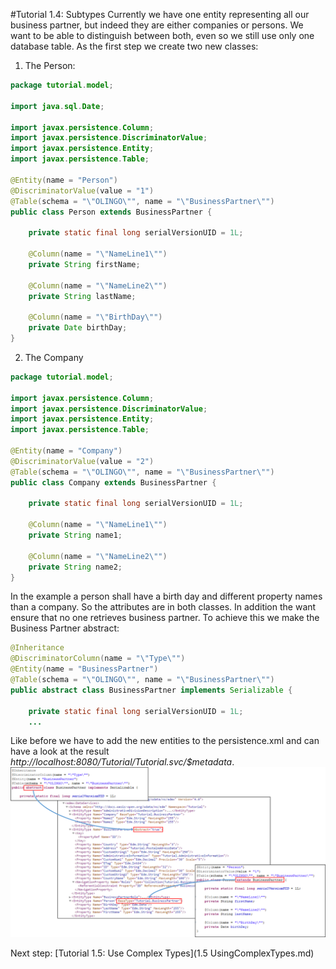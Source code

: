 #Tutorial 1.4: Subtypes
Currently we have one entity representing all our business partner, but indeed they are either companies or persons. We want to be able to distinguish between both, 
even so we still use only one database table. As the first step we create two new classes:  
1. The Person:
```Java
package tutorial.model;

import java.sql.Date;

import javax.persistence.Column;
import javax.persistence.DiscriminatorValue;
import javax.persistence.Entity;
import javax.persistence.Table;

@Entity(name = "Person")
@DiscriminatorValue(value = "1")
@Table(schema = "\"OLINGO\"", name = "\"BusinessPartner\"")
public class Person extends BusinessPartner {

	private static final long serialVersionUID = 1L;

	@Column(name = "\"NameLine1\"")
	private String firstName;

	@Column(name = "\"NameLine2\"")
	private String lastName;

	@Column(name = "\"BirthDay\"")
	private Date birthDay;
}
```

2. The Company
```Java
package tutorial.model;

import javax.persistence.Column;
import javax.persistence.DiscriminatorValue;
import javax.persistence.Entity;
import javax.persistence.Table;

@Entity(name = "Company")
@DiscriminatorValue(value = "2")
@Table(schema = "\"OLINGO\"", name = "\"BusinessPartner\"")
public class Company extends BusinessPartner {

	private static final long serialVersionUID = 1L;

	@Column(name = "\"NameLine1\"")
	private String name1;

	@Column(name = "\"NameLine2\"")
	private String name2;
}
```
In the example a person shall have a birth day and different property names than a company. So the attributes are in both classes.
 In addition the want ensure that no one retrieves business partner. To achieve this we make the Business Partner abstract:
 
```Java
@Inheritance
@DiscriminatorColumn(name = "\"Type\"")
@Entity(name = "BusinessPartner")
@Table(schema = "\"OLINGO\"", name = "\"BusinessPartner\"")
public abstract class BusinessPartner implements Serializable {

	private static final long serialVersionUID = 1L;
	...
```
Like before we have to add the new entities to the persistence.xml and can have a look at the result _http://localhost:8080/Tutorial/Tutorial.svc/$metadata_.
![JPA - OData Mapping](Metadata/Mapping5.png)   

Next step: [Tutorial 1.5: Use Complex Types](1.5 UsingComplexTypes.md)